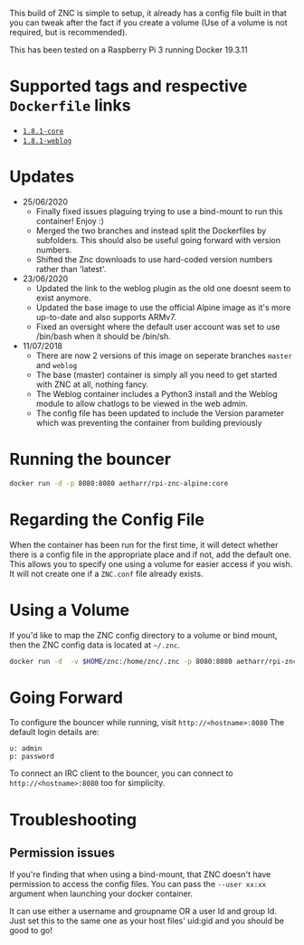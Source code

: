This build of ZNC is simple to setup, it already has a config file built in that you can tweak after the fact if you create a volume (Use of a volume is not required, but is recommended).

This has been tested on a Raspberry Pi 3 running Docker 19.3.11

# Supported tags and respective `Dockerfile` links

- [`1.8.1-core`](https://github.com/aetharr/rpi-znc-alpine/blob/master/1.8.1/core/Dockerfile)
- [`1.8.1-weblog`](https://github.com/aetharr/rpi-znc-alpine/blob/master/1.8.1/weblog/Dockerfile)

# Updates
* 25/06/2020
  * Finally fixed issues plaguing trying to use a bind-mount to run this container! Enjoy :)
  * Merged the two branches and instead split the Dockerfiles by subfolders. This should also be useful going forward with version numbers.
  * Shifted the Znc downloads to use hard-coded version numbers rather than 'latest'.
* 23/06/2020
  * Updated the link to the weblog plugin as the old one doesnt seem to exist anymore.
  * Updated the base image to use the official Alpine image as it's more up-to-date and also supports ARMv7.
  * Fixed an oversight where the default user account was set to use /bin/bash when it should be /bin/sh.
* 11/07/2018
  * There are now 2 versions of this image on seperate branches `master` and `weblog`
  * The base (master) container is simply all you need to get started with ZNC at all, nothing fancy.
  * The Weblog container includes a Python3 install and the Weblog module to allow chatlogs to be viewed in the web admin.
  * The config file has been updated to include the Version parameter which was preventing the container from building previously

# Running the bouncer
```bash
docker run -d -p 8080:8080 aetharr/rpi-znc-alpine:core
```

# Regarding the Config File
When the container has been run for the first time, it will detect whether there is a config file in the appropriate place and if not, add the default one.
This allows you to specify one using a volume for easier access if you wish. It will not create one if a `ZNC.conf` file already exists.

# Using a Volume
If you'd like to map the ZNC config directory to a volume or bind mount, then the ZNC config data is located at `~/.znc`.
```bash
docker run -d  -v $HOME/znc:/home/znc/.znc -p 8080:8080 aetharr/rpi-znc-alpine:core
```

# Going Forward
To configure the bouncer while running, visit `http://<hostname>:8080`
The default login details are:
```
u: admin
p: password
```

To connect an IRC client to the bouncer, you can connect to `http://<hostname>:8080` too for simplicity.


# Troubleshooting

## Permission issues
If you're finding that when using a bind-mount, that ZNC doesn't have permission to access the config files. You can pass the `--user xx:xx` argument when launching your docker container.

It can use either a username and groupname OR a user Id and group Id. Just set this to the same one as your host files' uid:gid and you should be good to go!